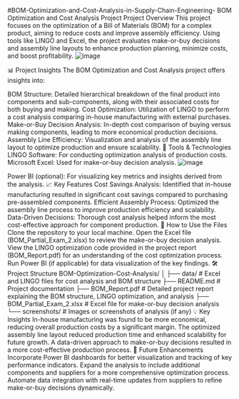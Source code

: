 #BOM-Optimization-and-Cost-Analysis-in-Supply-Chain-Engineering-
BOM Optimization and Cost Analysis Project
Project Overview
This project focuses on the optimization of a Bill of Materials (BOM) for a complex product, aiming to reduce costs and improve assembly efficiency. Using tools like LINGO and Excel, the project evaluates make-or-buy decisions and assembly line layouts to enhance production planning, minimize costs, and boost profitability.
![image](https://github.com/user-attachments/assets/9a911324-846a-4cbc-9abf-7c21fa37a7b5)

📊 Project Insights
The BOM Optimization and Cost Analysis project offers insights into:

BOM Structure: Detailed hierarchical breakdown of the final product into components and sub-components, along with their associated costs for both buying and making.
Cost Optimization: Utilization of LINGO to perform a cost analysis comparing in-house manufacturing with external purchases.
Make-or-Buy Decision Analysis: In-depth cost comparison of buying versus making components, leading to more economical production decisions.
Assembly Line Efficiency: Visualization and analysis of the assembly line layout to optimize production and ensure scalability.
🔧 Tools & Technologies
LINGO Software: For conducting optimization analysis of production costs.
Microsoft Excel: Used for make-or-buy decision analysis.
![image](https://github.com/user-attachments/assets/a9dd5f52-0054-4c42-bc1d-b460c8b0e85f)

Power BI (optional): For visualizing key metrics and insights derived from the analysis.
📈 Key Features
Cost Savings Analysis: Identified that in-house manufacturing resulted in significant cost savings compared to purchasing pre-assembled components.
Efficient Assembly Process: Optimized the assembly line process to improve production efficiency and scalability.
Data-Driven Decisions: Thorough cost analysis helped inform the most cost-effective approach for component production.
🚀 How to Use the Files
Clone the repository to your local machine.
Open the Excel file (BOM_Partial_Exam_2.xlsx) to review the make-or-buy decision analysis.
View the LINGO optimization code provided in the project report (BOM_Report.pdf) for an understanding of the cost optimization process.
Run Power BI (if applicable) for data visualization of the key findings.
🛠️ Project Structure
BOM-Optimization-Cost-Analysis/
│
├── data/                      # Excel and LINGO files for cost analysis and BOM structure
├── README.md                   # Project documentation
├── BOM_Report.pdf              # Detailed project report explaining the BOM structure, LINGO optimization, and analysis
├── BOM_Partial_Exam_2.xlsx     # Excel file for make-or-buy decision analysis
└── screenshots/                # Images or screenshots of analysis (if any)
💡 Key Insights
In-house manufacturing was found to be more economical, reducing overall production costs by a significant margin.
The optimized assembly line layout reduced production time and enhanced scalability for future growth.
A data-driven approach to make-or-buy decisions resulted in a more cost-effective production process.
🚀 Future Enhancements
Incorporate Power BI dashboards for better visualization and tracking of key performance indicators.
Expand the analysis to include additional components and suppliers for a more comprehensive optimization process.
Automate data integration with real-time updates from suppliers to refine make-or-buy decisions dynamically.
